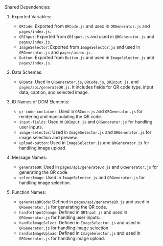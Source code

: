 Shared Dependencies:

1. Exported Variables:
   - `QRCode`: Exported from `QRCode.js` and used in `QRGenerator.js` and `pages/index.js`.
   - `QRInput`: Exported from `QRInput.js` and used in `QRGenerator.js` and `pages/index.js`.
   - `ImageSelector`: Exported from `ImageSelector.js` and used in `QRGenerator.js` and `pages/index.js`.
   - `Button`: Exported from `Button.js` and used in `ImageSelector.js` and `pages/index.js`.

2. Data Schemas:
   - `QRData`: Used in `QRGenerator.js`, `QRCode.js`, `QRInput.js`, and `pages/api/generateQR.js`. It includes fields for QR code type, input data, caption, and selected image.

3. ID Names of DOM Elements:
   - `qr-code-container`: Used in `QRCode.js` and `QRGenerator.js` for rendering and manipulating the QR code.
   - `input-fields`: Used in `QRInput.js` and `QRGenerator.js` for handling user inputs.
   - `image-selector`: Used in `ImageSelector.js` and `QRGenerator.js` for image selection and preview.
   - `upload-button`: Used in `ImageSelector.js` and `QRGenerator.js` for handling image upload.

4. Message Names:
   - `generateQR`: Used in `pages/api/generateQR.js` and `QRGenerator.js` for generating the QR code.
   - `selectImage`: Used in `ImageSelector.js` and `QRGenerator.js` for handling image selection.

5. Function Names:
   - `generateQRCode`: Defined in `pages/api/generateQR.js` and used in `QRGenerator.js` for generating the QR code.
   - `handleInputChange`: Defined in `QRInput.js` and used in `QRGenerator.js` for handling user inputs.
   - `handleImageSelect`: Defined in `ImageSelector.js` and used in `QRGenerator.js` for handling image selection.
   - `handleImageUpload`: Defined in `ImageSelector.js` and used in `QRGenerator.js` for handling image upload.